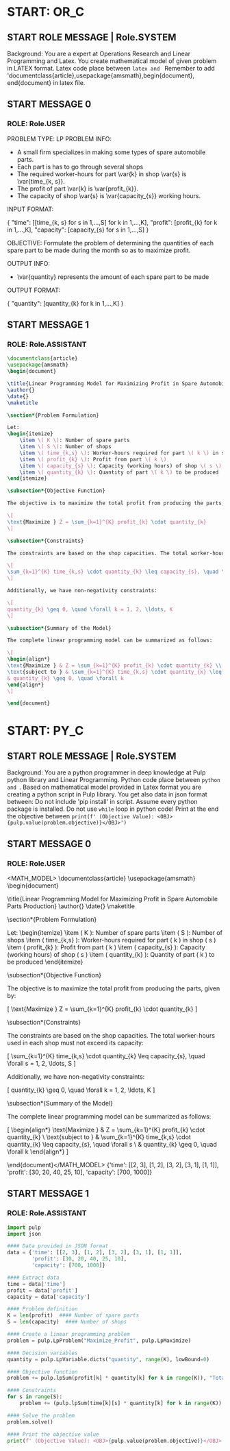 # START: OR_C 
## START ROLE MESSAGE | Role.SYSTEM 
Background: You are a expert at Operations Research and Linear Programming and Latex. You create mathematical model of given problem in LATEX format. Latex code place between ```latex and ``` Remember to add 'documentclass{article},usepackage{amsmath},begin{document}, end{document} in latex file. 
## START MESSAGE 0 
### ROLE: Role.USER
<DESCRIPTION>
PROBLEM TYPE: LP
PROBLEM INFO:

- A small firm specializes in making some types of spare automobile parts. 
- Each part is has to go through several shops 
- The required worker-hours for part \var{k} in shop \var{s} is \var{time_{k, s}}.
- The profit of part \var{k} is \var{profit_{k}}.
- The capacity of shop \var{s} is \var{capacity_{s}} working hours.

INPUT FORMAT:

{
	"time": [[time_{k, s} for s in 1,...,S] for k in 1,...,K],
	"profit": [profit_{k} for k in 1,...,K],
	"capacity": [capacity_{s} for s in 1,...,S]
}


OBJECTIVE: Formulate the problem of determining the quantities of each spare part to be made during the month so as to maximize profit.

OUTPUT INFO:

- \var{quantity} represents the amount of each spare part to be made

OUTPUT FORMAT:

{
	"quantity": [quantity_{k} for k in 1,...,K]
}
</DESCRIPTION>


## START MESSAGE 1 
### ROLE: Role.ASSISTANT
```latex
\documentclass{article}
\usepackage{amsmath}
\begin{document}

\title{Linear Programming Model for Maximizing Profit in Spare Automobile Parts Production}
\author{}
\date{}
\maketitle

\section*{Problem Formulation}

Let:
\begin{itemize}
    \item \( K \): Number of spare parts
    \item \( S \): Number of shops
    \item \( time_{k,s} \): Worker-hours required for part \( k \) in shop \( s \)
    \item \( profit_{k} \): Profit from part \( k \)
    \item \( capacity_{s} \): Capacity (working hours) of shop \( s \)
    \item \( quantity_{k} \): Quantity of part \( k \) to be produced
\end{itemize}

\subsection*{Objective Function}

The objective is to maximize the total profit from producing the parts, given by:

\[
\text{Maximize } Z = \sum_{k=1}^{K} profit_{k} \cdot quantity_{k}
\]

\subsection*{Constraints}

The constraints are based on the shop capacities. The total worker-hours used in each shop must not exceed its capacity:

\[
\sum_{k=1}^{K} time_{k,s} \cdot quantity_{k} \leq capacity_{s}, \quad \forall s = 1, 2, \ldots, S
\]

Additionally, we have non-negativity constraints:

\[
quantity_{k} \geq 0, \quad \forall k = 1, 2, \ldots, K
\]

\subsection*{Summary of the Model}

The complete linear programming model can be summarized as follows:

\[
\begin{align*}
\text{Maximize } & Z = \sum_{k=1}^{K} profit_{k} \cdot quantity_{k} \\
\text{subject to } & \sum_{k=1}^{K} time_{k,s} \cdot quantity_{k} \leq capacity_{s}, \quad \forall s \\
& quantity_{k} \geq 0, \quad \forall k
\end{align*}
\]

\end{document}
```

# START: PY_C 
## START ROLE MESSAGE | Role.SYSTEM 
Background: You are a python programmer in deep knowledge at Pulp python library and Linear Programming. Python code place between ```python and ```. Based on mathematical model provided in Latex format you are creating a python script in Pulp library. You get also data in json format between: <DATA></DATA> Do not include 'pip install' in script. Assume every python package is installed. Do not use `while` loop in python code! Print at the end the objective between <OBJ></OBJ> `print(f' (Objective Value): <OBJ>{pulp.value(problem.objective)}</OBJ>')` 
## START MESSAGE 0 
### ROLE: Role.USER
<MATH_MODEL>
\documentclass{article}
\usepackage{amsmath}
\begin{document}

\title{Linear Programming Model for Maximizing Profit in Spare Automobile Parts Production}
\author{}
\date{}
\maketitle

\section*{Problem Formulation}

Let:
\begin{itemize}
    \item \( K \): Number of spare parts
    \item \( S \): Number of shops
    \item \( time_{k,s} \): Worker-hours required for part \( k \) in shop \( s \)
    \item \( profit_{k} \): Profit from part \( k \)
    \item \( capacity_{s} \): Capacity (working hours) of shop \( s \)
    \item \( quantity_{k} \): Quantity of part \( k \) to be produced
\end{itemize}

\subsection*{Objective Function}

The objective is to maximize the total profit from producing the parts, given by:

\[
\text{Maximize } Z = \sum_{k=1}^{K} profit_{k} \cdot quantity_{k}
\]

\subsection*{Constraints}

The constraints are based on the shop capacities. The total worker-hours used in each shop must not exceed its capacity:

\[
\sum_{k=1}^{K} time_{k,s} \cdot quantity_{k} \leq capacity_{s}, \quad \forall s = 1, 2, \ldots, S
\]

Additionally, we have non-negativity constraints:

\[
quantity_{k} \geq 0, \quad \forall k = 1, 2, \ldots, K
\]

\subsection*{Summary of the Model}

The complete linear programming model can be summarized as follows:

\[
\begin{align*}
\text{Maximize } & Z = \sum_{k=1}^{K} profit_{k} \cdot quantity_{k} \\
\text{subject to } & \sum_{k=1}^{K} time_{k,s} \cdot quantity_{k} \leq capacity_{s}, \quad \forall s \\
& quantity_{k} \geq 0, \quad \forall k
\end{align*}
\]

\end{document}</MATH_MODEL>
<DATA>
{'time': [[2, 3], [1, 2], [3, 2], [3, 1], [1, 1]], 'profit': [30, 20, 40, 25, 10], 'capacity': [700, 1000]}</DATA>


## START MESSAGE 1 
### ROLE: Role.ASSISTANT
```python
import pulp
import json

#### Data provided in JSON format
data = {'time': [[2, 3], [1, 2], [3, 2], [3, 1], [1, 1]], 
        'profit': [30, 20, 40, 25, 10], 
        'capacity': [700, 1000]}

#### Extract data
time = data['time']
profit = data['profit']
capacity = data['capacity']

#### Problem definition
K = len(profit)  #### Number of spare parts
S = len(capacity)  #### Number of shops

#### Create a linear programming problem
problem = pulp.LpProblem("Maximize_Profit", pulp.LpMaximize)

#### Decision variables
quantity = pulp.LpVariable.dicts("quantity", range(K), lowBound=0)

#### Objective function
problem += pulp.lpSum(profit[k] * quantity[k] for k in range(K)), "Total_Profit"

#### Constraints
for s in range(S):
    problem += (pulp.lpSum(time[k][s] * quantity[k] for k in range(K)) <= capacity[s]), f"Capacity_Constraint_Shop_{s+1}"

#### Solve the problem
problem.solve()

#### Print the objective value
print(f' (Objective Value): <OBJ>{pulp.value(problem.objective)}</OBJ>')
```

